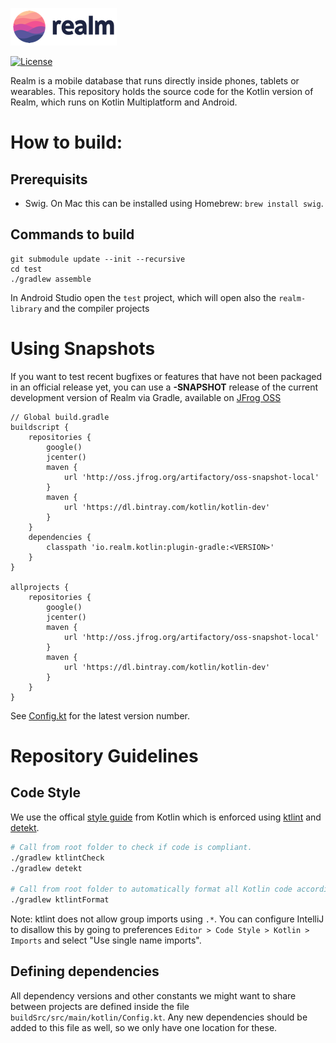 ![Realm](logo.png)

[![License](https://img.shields.io/badge/License-Apache-blue.svg)](https://github.com/realm/realm-kotlin/blob/master/LICENSE)

Realm is a mobile database that runs directly inside phones, tablets or wearables.
This repository holds the source code for the Kotlin version of Realm, which runs on Kotlin Multiplatform and Android.


# How to build:

## Prerequisits
- Swig. On Mac this can be installed using Homebrew: `brew install swig`.

## Commands to build

```
git submodule update --init --recursive
cd test
./gradlew assemble
```
In Android Studio open the `test` project, which will open also the `realm-library` and the compiler projects

# Using Snapshots

If you want to test recent bugfixes or features that have not been packaged in an official release yet, you can use a **-SNAPSHOT** release of the current development version of Realm via Gradle, available on [JFrog OSS](http://oss.jfrog.org/oss-snapshot-local/io/realm/kotlin/gradle-plugin/)

```
// Global build.gradle
buildscript {
    repositories {
        google()
        jcenter()
        maven {
            url 'http://oss.jfrog.org/artifactory/oss-snapshot-local'
        }
        maven {
            url 'https://dl.bintray.com/kotlin/kotlin-dev'
        }
    }
    dependencies {
        classpath 'io.realm.kotlin:plugin-gradle:<VERSION>'
    }
}

allprojects {
    repositories {
        google()
        jcenter()
        maven {
            url 'http://oss.jfrog.org/artifactory/oss-snapshot-local'
        }
        maven {
            url 'https://dl.bintray.com/kotlin/kotlin-dev'
        }
    }
}
```

See [Config.kt](buildSrc/src/main/kotlin/Config.kt#L2txt) for the latest version number.


# Repository Guidelines

## Code Style

We use the offical [style guide](https://kotlinlang.org/docs/reference/coding-conventions.html) from Kotlin which is enforced using [ktlint](https://github.com/pinterest/ktlint) and [detekt](https://github.com/detekt/detekt).

```sh
# Call from root folder to check if code is compliant.
./gradlew ktlintCheck
./gradlew detekt

# Call from root folder to automatically format all Kotlin code according to the code style rules.
./gradlew ktlintFormat
```

Note: ktlint does not allow group imports using `.*`. You can configure IntelliJ to disallow this by going to preferences `Editor > Code Style > Kotlin > Imports` and select "Use single name imports".

## Defining dependencies

All dependency versions and other constants we might want to share between projects are defined inside the file 
`buildSrc/src/main/kotlin/Config.kt`. Any new dependencies should be added to this file as well, so we only have one
location for these.
